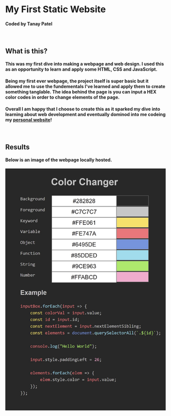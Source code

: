 # My First Static Website
#### Coded by Tanay Patel
<br />

## What is this?

#### This was my first dive into making a webpage and web design. I used this as an opportunity to learn and apply some HTML, CSS and JavaScript. 

#### Being my first ever webpage, the project itself is super basic but it allowed me to use the fundementals I've learned and apply them to create something tanglable. The idea behind the page is you can input a HEX color codes in order to change elements of the page. 

#### Overall I am happy that I choose to create this as it sparked my dive into learning about web development and eventually  dominod into me codeing my [personal website](https://tanay-patel.com/)!
<br />

## Results
#### Below is an image of the webpage locally hosted.
![WebpageDisplay](ReadMeImages/Webpage.jpg)
